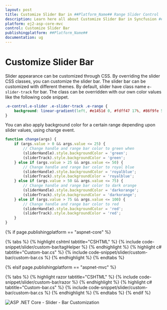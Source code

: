 ```yaml
---
layout: post
title: Customize Slider Bar in ##Platform_Name## Range Slider Control
description: Learn here all about Customize Slider Bar in Syncfusion ##Platform_Name## Range Slider control of Syncfusion Essential JS 2 and more.
platform: ej2-asp-core-mvc
control: Customize Slider Bar
publishingplatform: ##Platform_Name##
documentation: ug
---
```


# Customize Slider Bar

Slider appearance can be customized through CSS. By overriding the slider CSS classes, you can customize the slider bar. The slider bar can be customized with different themes. By default, slider have class name `e-slider-track` for bar. The class can be overridden with our own color values like the following code snippet.

```css
.e-control.e-slider .e-slider-track .e-range {
    background: linear-gradient(left, #e1451d 0, #fdff47 17%, #86f9fe 50%, #2900f8 65%, #6e00f8 74%, #e33df9 83%, #e14423 100%);
}
```

You can also apply background color for a certain range depending upon slider values, using change event.

```javascript
function change(args) {
    if (args.value > 0 && args.value <= 25) {
        // Change handle and range bar color to green when
        (sliderHandle).style.backgroundColor = 'green';
        (sliderTrack).style.backgroundColor = 'green';
    } else if (args.value > 25 && args.value <= 50) {
        // Change handle and range bar color to royal blue
        (sliderHandle).style.backgroundColor = 'royalblue';
        (sliderTrack).style.backgroundColor = 'royalblue';
    } else if (args.value > 50 && args.value <= 75) {
        // Change handle and range bar color to dark orange
        (sliderHandle).style.backgroundColor = 'darkorange';
        (sliderTrack).style.backgroundColor = 'darkorange';
    } else if (args.value > 75 && args.value <= 100) {
        // Change handle and range bar color to red
        (sliderHandle).style.backgroundColor = 'red';
        (sliderTrack).style.backgroundColor = 'red';
    }
}
```

{% if page.publishingplatform == "aspnet-core" %}

{% tabs %}
{% highlight cshtml tabtitle="CSHTML" %}
{% include code-snippet/slider/custom-bar/tagHelper %}
{% endhighlight %}
{% highlight c# tabtitle="Custom-bar.cs" %}
{% include code-snippet/slider/custom-bar/custom-bar.cs %}
{% endhighlight %}
{% endtabs %}

{% elsif page.publishingplatform == "aspnet-mvc" %}

{% tabs %}
{% highlight razor tabtitle="CSHTML" %}
{% include code-snippet/slider/custom-bar/razor %}
{% endhighlight %}
{% highlight c# tabtitle="Custom-bar.cs" %}
{% include code-snippet/slider/custom-bar/custom-bar.cs %}
{% endhighlight %}
{% endtabs %}
{% endif %}



![ASP .NET Core - Slider - Bar Customization](../images/bar-customization.png)